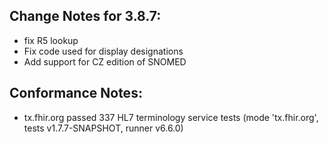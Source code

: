 ## Change Notes for 3.8.7:

* fix R5 lookup
* Fix code used for display designations
* Add support for CZ edition of SNOMED 

## Conformance Notes:

* tx.fhir.org passed 337 HL7 terminology service tests (mode 'tx.fhir.org', tests v1.7.7-SNAPSHOT, runner v6.6.0)
